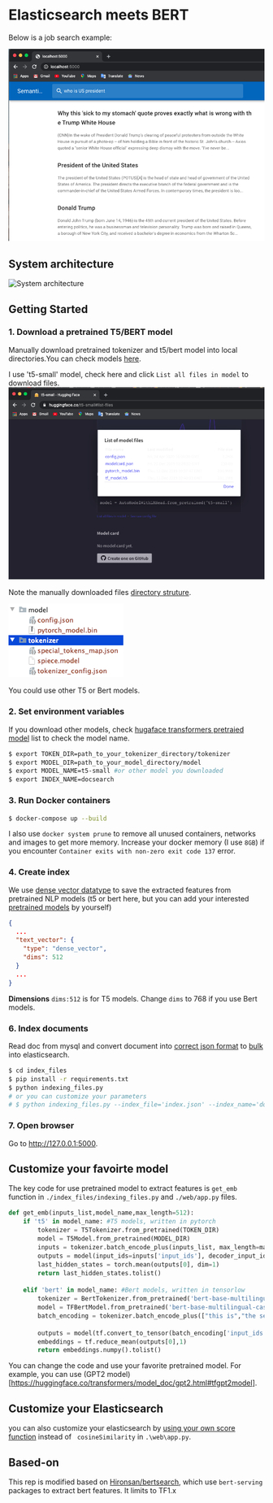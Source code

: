 # Elasticsearch meets BERT

Below is a job search example:

![An example of bertsearch](./pics/search_result.png)

## System architecture

![System architecture](./docs/sys_architecture.png)

## Getting Started

### 1. Download a pretrained T5/BERT model

Manually download pretrained tokenizer and t5/bert model into local directories.You can check models [here](https://huggingface.co/models).

I use 't5-small' model, check here and click `List all files in model` to download files.
![Download models](./pics/model_download.png)

Note the manually downloaded files [directory struture](https://github.com/huggingface/transformers/issues/856).

![Directory structure](./pics/directory_structure.png)

You could use other T5 or Bert models.

### 2. Set environment variables

If you download other models, check [hugaface transformers pretraied model](https://huggingface.co/transformers/pretrained_models.html) list to check the model name.

```bash
$ export TOKEN_DIR=path_to_your_tokenizer_directory/tokenizer
$ export MODEL_DIR=path_to_your_model_directory/model
$ export MODEL_NAME=t5-small #or other model you downloaded
$ export INDEX_NAME=docsearch
```

### 3. Run Docker containers

```bash
$ docker-compose up --build
```
I also use `docker system prune` to remove all unused containers, networks and images to get more memory. Increase your docker memory (I use `8GB`) if you encounter `Container exits with non-zero exit code 137` error.


### 4. Create index
We use [dense vector datatype](https://www.elastic.co/guide/en/elasticsearch/reference/current/dense-vector.html) to save the extracted features from pretrained NLP models (t5 or bert here, but you can add your interested [pretrained models](https://huggingface.co/transformers/pretrained_models.html) by yourself)


```json
{
  ...
  "text_vector": {
    "type": "dense_vector",
    "dims": 512
  }
  ...
}
```
**Dimensions** `dims:512` is for T5 models. Change `dims` to 768 if you use Bert models.

### 6. Index documents

Read doc from mysql and convert document into [correct json format](https://elasticsearch-py.readthedocs.io/en/master/helpers.html) to [bulk](https://www.elastic.co/guide/en/elasticsearch/reference/current/docs-bulk.html) into elasticsearch.

```bash
$ cd index_files
$ pip install -r requirements.txt
$ python indexing_files.py
# or you can customize your parameters
# $ python indexing_files.py --index_file='index.json' --index_name='docsearch' --data='documents.jsonl'
```

### 7. Open browser

Go to <http://127.0.0.1:5000>.

## Customize your favoirte model
The key code for use pretrained model to extract features is `get_emb` function in `./index_files/indexing_files.py` and `./web/app.py` files.

```python
def get_emb(inputs_list,model_name,max_length=512):
    if 't5' in model_name: #T5 models, written in pytorch
        tokenizer = T5Tokenizer.from_pretrained(TOKEN_DIR)
        model = T5Model.from_pretrained(MODEL_DIR)
        inputs = tokenizer.batch_encode_plus(inputs_list, max_length=max_length, pad_to_max_length=True,return_tensors="pt")
        outputs = model(input_ids=inputs['input_ids'], decoder_input_ids=inputs['input_ids'])
        last_hidden_states = torch.mean(outputs[0], dim=1)
        return last_hidden_states.tolist()

    elif 'bert' in model_name: #Bert models, written in tensorlow
        tokenizer = BertTokenizer.from_pretrained('bert-base-multilingual-cased')
        model = TFBertModel.from_pretrained('bert-base-multilingual-cased')
        batch_encoding = tokenizer.batch_encode_plus(["this is","the second","the thrid"], max_length=max_length, pad_to_max_length=True)

        outputs = model(tf.convert_to_tensor(batch_encoding['input_ids']))
        embeddings = tf.reduce_mean(outputs[0],1)
        return embeddings.numpy().tolist()
```

You can change the code and use your favorite pretrained model. For example, you can use (GPT2 model)[https://huggingface.co/transformers/model_doc/gpt2.html#tfgpt2model].

## Customize your Elasticsearch
you can also customize your elasticsearch by [using your own score function](https://www.elastic.co/guide/en/elasticsearch/reference/current/query-dsl-script-score-query.html) instead of ` cosineSimilarity` in `.\web\app.py`.

## Based-on
This rep is modified based on [Hironsan/bertsearch](https://github.com/Hironsan/bertsearch), which use `bert-serving` packages to extract bert features. It limits to TF1.x
